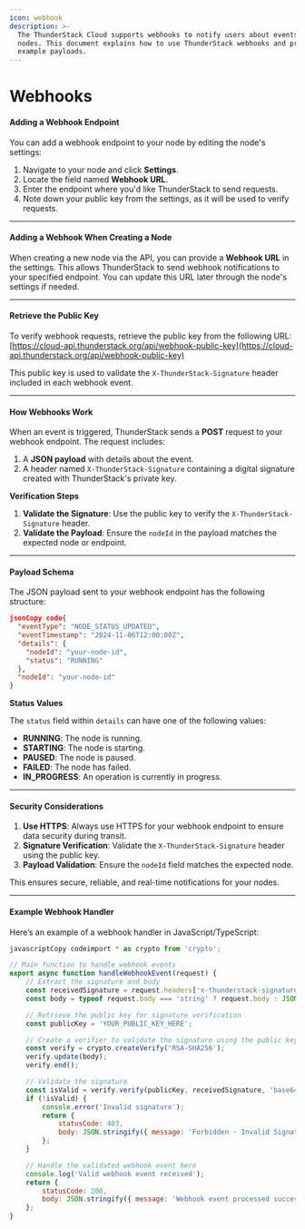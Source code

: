 ```yaml
---
icon: webhook
description: >-
  The ThunderStack Cloud supports webhooks to notify users about events in their
  nodes. This document explains how to use ThunderStack webhooks and provides
  example payloads.
---
```


# Webhooks

#### **Adding a Webhook Endpoint**

You can add a webhook endpoint to your node by editing the node's settings:

1. Navigate to your node and click **Settings**.
2. Locate the field named **Webhook URL**.
3. Enter the endpoint where you'd like ThunderStack to send requests.
4. Note down your public key from the settings, as it will be used to verify requests.

***

#### **Adding a Webhook When Creating a Node**

When creating a new node via the API, you can provide a **Webhook URL** in the settings. This allows ThunderStack to send webhook notifications to your specified endpoint. You can update this URL later through the node's settings if needed.

***

#### **Retrieve the Public Key**

To verify webhook requests, retrieve the public key from the following URL:\
[https://cloud-api.thunderstack.org/api/webhook-public-key](https://cloud-api.thunderstack.org/api/webhook-public-key)

This public key is used to validate the `X-ThunderStack-Signature` header included in each webhook event.

***

#### **How Webhooks Work**

When an event is triggered, ThunderStack sends a **POST** request to your webhook endpoint. The request includes:

1. A **JSON payload** with details about the event.
2. A header named `X-ThunderStack-Signature` containing a digital signature created with ThunderStack's private key.

**Verification Steps**

1. **Validate the Signature**: Use the public key to verify the `X-ThunderStack-Signature` header.
2. **Validate the Payload**: Ensure the `nodeId` in the payload matches the expected node or endpoint.

***

#### **Payload Schema**

The JSON payload sent to your webhook endpoint has the following structure:

```json
jsonCopy code{
  "eventType": "NODE_STATUS_UPDATED", 
  "eventTimestamp": "2024-11-06T12:00:00Z", 
  "details": {
    "nodeId": "your-node-id",
    "status": "RUNNING"
  },
  "nodeId": "your-node-id"
}
```

**Status Values**

The `status` field within `details` can have one of the following values:

* **RUNNING**: The node is running.
* **STARTING**: The node is starting.
* **PAUSED**: The node is paused.
* **FAILED**: The node has failed.
* **IN\_PROGRESS**: An operation is currently in progress.

***

#### **Security Considerations**

1. **Use HTTPS**: Always use HTTPS for your webhook endpoint to ensure data security during transit.
2. **Signature Verification**: Validate the `X-ThunderStack-Signature` header using the public key.
3. **Payload Validation**: Ensure the `nodeId` field matches the expected node.

This ensures secure, reliable, and real-time notifications for your nodes.

***

#### **Example Webhook Handler**

Here’s an example of a webhook handler in JavaScript/TypeScript:

```javascript
javascriptCopy codeimport * as crypto from 'crypto';

// Main function to handle webhook events
export async function handleWebhookEvent(request) {
    // Extract the signature and body
    const receivedSignature = request.headers['x-thunderstack-signature'] || request.headers['X-ThunderStack-Signature'];
    const body = typeof request.body === 'string' ? request.body : JSON.stringify(request.body);

    // Retrieve the public key for signature verification
    const publicKey = 'YOUR_PUBLIC_KEY_HERE';

    // Create a verifier to validate the signature using the public key
    const verify = crypto.createVerify('RSA-SHA256');
    verify.update(body);
    verify.end();

    // Validate the signature
    const isValid = verify.verify(publicKey, receivedSignature, 'base64');
    if (!isValid) {
        console.error('Invalid signature');
        return {
            statusCode: 403,
            body: JSON.stringify({ message: 'Forbidden - Invalid Signature' })
        };
    }

    // Handle the validated webhook event here
    console.log('Valid webhook event received');
    return {
        statusCode: 200,
        body: JSON.stringify({ message: 'Webhook event processed successfully' })
    };
}
```
